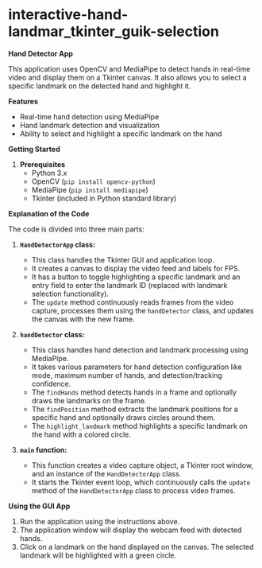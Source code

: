 # interactive-hand-landmar_tkinter_guik-selection
**Hand Detector App**

This application uses OpenCV and MediaPipe to detect hands in real-time video and display them on a Tkinter canvas. It also allows you to select a specific landmark on the detected hand and highlight it.

**Features**

* Real-time hand detection using MediaPipe
* Hand landmark detection and visualization
* Ability to select and highlight a specific landmark on the hand

**Getting Started**

1. **Prerequisites**
    * Python 3.x
    * OpenCV (`pip install opencv-python`)
    * MediaPipe (`pip install mediapipe`)
    * Tkinter (included in Python standard library)


**Explanation of the Code**

The code is divided into three main parts:

1. **`HandDetectorApp` class:**
    * This class handles the Tkinter GUI and application loop.
    * It creates a canvas to display the video feed and labels for FPS.
    * It has a button to toggle highlighting a specific landmark and an entry field to enter the landmark ID (replaced with landmark selection functionality).
    * The `update` method continuously reads frames from the video capture, processes them using the `handDetector` class, and updates the canvas with the new frame.

2. **`handDetector` class:**
    * This class handles hand detection and landmark processing using MediaPipe.
    * It takes various parameters for hand detection configuration like mode, maximum number of hands, and detection/tracking confidence.
    * The `findHands` method detects hands in a frame and optionally draws the landmarks on the frame.
    * The `findPosition` method extracts the landmark positions for a specific hand and optionally draws circles around them.
    * The `highlight_landmark` method highlights a specific landmark on the hand with a colored circle.

3. **`main` function:**
    * This function creates a video capture object, a Tkinter root window, and an instance of the `HandDetectorApp` class.
    * It starts the Tkinter event loop, which continuously calls the `update` method of the `HandDetectorApp` class to process video frames.

**Using the GUI App**

1. Run the application using the instructions above.
2. The application window will display the webcam feed with detected hands.
3. Click on a landmark on the hand displayed on the canvas. The selected landmark will be highlighted with a green circle.



